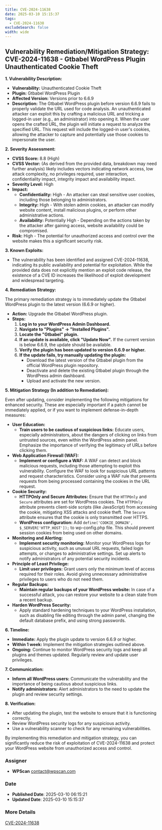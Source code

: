 ```yaml
---
title: CVE-2024-11638
date: 2025-03-10 15:15:37
tags:
  - CVE-2024-11638
excludeSearch: false
width: wide
---
```


## Vulnerability Remediation/Mitigation Strategy: CVE-2024-11638 - Gtbabel WordPress Plugin Unauthenticated Cookie Theft

**1. Vulnerability Description:**

*   **Vulnerability:** Unauthenticated Cookie Theft
*   **Plugin:** Gtbabel WordPress Plugin
*   **Affected Version:** Versions prior to 6.6.9
*   **Description:**  The Gtbabel WordPress plugin before version 6.6.9 fails to properly validate the URL used for code analysis. An unauthenticated attacker can exploit this by crafting a malicious URL and tricking a logged-in user (e.g., an administrator) into opening it. When the user opens the crafted URL, the plugin will initiate a request to analyze the specified URL. This request will include the logged-in user's cookies, allowing the attacker to capture and potentially use those cookies to impersonate the user.

**2. Severity Assessment:**

*   **CVSS Score:** 8.8 (High)
*   **CVSS Vector:** (As derived from the provided data, breakdown may need further analysis) likely includes vectors indicating network access, low attack complexity, no privileges required, user interaction, confidentiality impact, integrity impact and availability impact.
*   **Severity Level:** High
*   **Impact:**
    *   **Confidentiality:** High - An attacker can steal sensitive user cookies, including those belonging to administrators.
    *   **Integrity:** High - With stolen admin cookies, an attacker can modify website content, install malicious plugins, or perform other administrative actions.
    *   **Availability:** Potentially High -  Depending on the actions taken by the attacker after gaining access, website availability could be compromised.
*   **Risk:** High - The potential for unauthorized access and control over the website makes this a significant security risk.

**3. Known Exploits:**

*   The vulnerability has been identified and assigned CVE-2024-11638, indicating its public availability and potential for exploitation. While the provided data does not explicitly mention an exploit code release, the existence of a CVE ID increases the likelihood of exploit development and widespread targeting.

**4. Remediation Strategy:**

The primary remediation strategy is to immediately update the Gtbabel WordPress plugin to the latest version (6.6.9 or higher).

*   **Action:** Upgrade the Gtbabel WordPress plugin.
*   **Steps:**
    1.  **Log in to your WordPress Admin Dashboard.**
    2.  **Navigate to "Plugins" -> "Installed Plugins".**
    3.  **Locate the "Gtbabel" plugin.**
    4.  **If an update is available, click "Update Now".**  If the current version is below 6.6.9, the update should be available.
    5.  **Verify the plugin has been updated to version 6.6.9 or higher.**
    6.  **If the update fails, try manually updating the plugin:**
        *   Download the latest version of the Gtbabel plugin from the official WordPress plugin repository.
        *   Deactivate and delete the existing Gtbabel plugin through the WordPress admin dashboard.
        *   Upload and activate the new version.

**5. Mitigation Strategy (In addition to Remediation):**

Even after updating, consider implementing the following mitigations for enhanced security.  These are especially important if a patch cannot be immediately applied, or if you want to implement defense-in-depth measures:

*   **User Education:**
    *   **Train users to be cautious of suspicious links:**  Educate users, especially administrators, about the dangers of clicking on links from untrusted sources, even within the WordPress admin panel.  Emphasize the importance of verifying the legitimacy of URLs before clicking them.
*   **Web Application Firewall (WAF):**
    *   **Implement or configure a WAF:**  A WAF can detect and block malicious requests, including those attempting to exploit this vulnerability.  Configure the WAF to look for suspicious URL patterns and request characteristics.  Consider using a WAF rule that prevents requests from being processed containing the cookies in the URL request.
*   **Cookie Security:**
    *   **HTTPOnly and Secure Attributes:** Ensure that the `HTTPOnly` and `Secure` attributes are set for WordPress cookies.  The `HTTPOnly` attribute prevents client-side scripts (like JavaScript) from accessing the cookie, mitigating XSS attacks and cookie theft. The `Secure` attribute ensures that the cookie is only transmitted over HTTPS.
    *   **WordPress configuration:** Add `define('COOKIE_DOMAIN', $_SERVER['HTTP_HOST']);` to wp-config.php file. This should prevent session cookies from being used on other domains.
*   **Monitoring and Alerting:**
    *   **Implement security monitoring:**  Monitor your WordPress logs for suspicious activity, such as unusual URL requests, failed login attempts, or changes to administrative settings.  Set up alerts to notify administrators of any potential security incidents.
*   **Principle of Least Privilege:**
    *   **Limit user privileges:**  Grant users only the minimum level of access required for their roles.  Avoid giving unnecessary administrative privileges to users who do not need them.
*   **Regular Backups:**
    *   **Maintain regular backups of your WordPress website:**  In case of a successful attack, you can restore your website to a clean state from a recent backup.
*   **Harden WordPress Security:**
    *   Apply standard hardening techniques to your WordPress installation, such as disabling file editing through the admin panel, changing the default database prefix, and using strong passwords.

**6. Timeline:**

*   **Immediate:**  Apply the plugin update to version 6.6.9 or higher.
*   **Within 1 week:** Implement the mitigation strategies outlined above.
*   **Ongoing:** Continue to monitor WordPress security logs and keep all plugins and themes updated. Regularly review and update user privileges.

**7. Communication:**

*   **Inform all WordPress users:** Communicate the vulnerability and the importance of being cautious about suspicious links.
*   **Notify administrators:**  Alert administrators to the need to update the plugin and review security settings.

**8. Verification:**

*   After updating the plugin, test the website to ensure that it is functioning correctly.
*   Review WordPress security logs for any suspicious activity.
*   Use a vulnerability scanner to check for any remaining vulnerabilities.

By implementing this remediation and mitigation strategy, you can significantly reduce the risk of exploitation of CVE-2024-11638 and protect your WordPress website from unauthorized access and control.

### Assigner
- **WPScan** <contact@wpscan.com>

### Date
- **Published Date**: 2025-03-10 06:15:21
- **Updated Date**: 2025-03-10 15:15:37

### More Details
[CVE-2024-11638](https://www.cvedetails.com/cve/CVE-2024-11638)